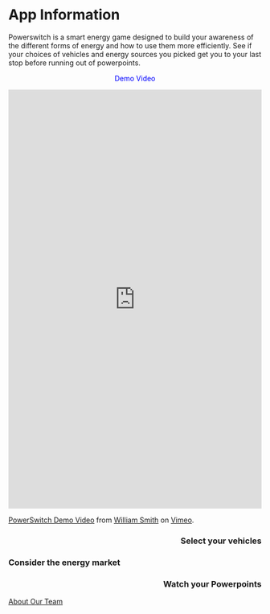 # App Information
<p>
  Powerswitch is a smart energy game designed to build your awareness of the different forms of energy and how to use them more efficiently. See if your choices of vehicles and energy sources you picked get you to your last stop before running out of powerpoints. 
</p>

<p align="center">
  <span style="color:blue"> Demo Video </span> 
</p>

<div style="padding:165.32% 0 0 0;position:relative;"><iframe src="https://player.vimeo.com/video/266429583" style="position:absolute;top:0;left:0;width:100%;height:100%;" frameborder="0" webkitallowfullscreen mozallowfullscreen allowfullscreen></iframe></div><script src="https://player.vimeo.com/api/player.js"></script>
<p><a href="https://vimeo.com/266429583">PowerSwitch Demo Video</a> from <a href="https://vimeo.com/user65599886">William Smith</a> on <a href="https://vimeo.com">Vimeo</a>.</p>

<h3 align="right">
  Select your vehicles
</h3>

<h3 align="left">
  Consider the energy market
</h3>

<h3 align="right">
  Watch your Powerpoints
</h3>

<a href="https://sccapstone.github.io/PowerSwitchCoders/about" title="About Page"> About Our Team </a>
